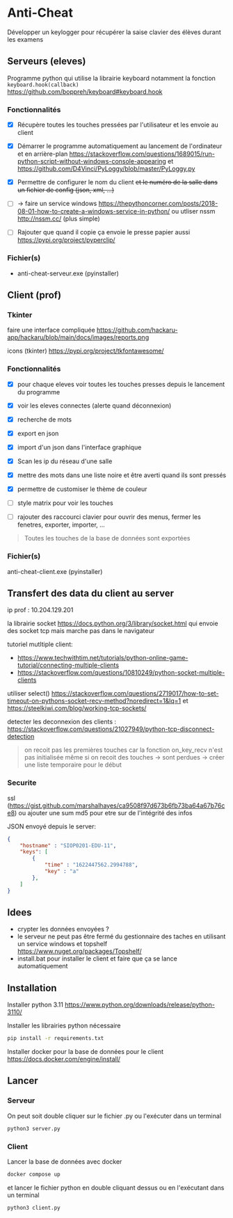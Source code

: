# Anti-Cheat

Développer un keylogger pour récupérer la saise clavier des élèves durant les examens

## Serveurs (eleves)

Programme python qui utilise la librairie keyboard notamment la fonction `keyboard.hook(callback)`  https://github.com/boppreh/keyboard#keyboard.hook

### Fonctionnalités

- [x] Récupère toutes les touches pressées par l'utilisateur et les envoie au client
- [x] Démarrer le programme automatiquement au lancement de l'ordinateur et en arrière-plan https://stackoverflow.com/questions/1689015/run-python-script-without-windows-console-appearing et https://github.com/D4Vinci/PyLoggy/blob/master/PyLoggy.py
- [x] Permettre de configurer le nom du client ~~et le numéro de la salle dans un fichier de config (json, xml, ...)~~

- [ ] -> faire un service windows https://thepythoncorner.com/posts/2018-08-01-how-to-create-a-windows-service-in-python/ ou utliser nssm http://nssm.cc/ (plus simple)
- [ ] Rajouter que quand il copie ça envoie le presse papier aussi https://pypi.org/project/pyperclip/

### Fichier(s)

- anti-cheat-serveur.exe (pyinstaller)

## Client (prof)

### Tkinter

faire une interface compliquée https://github.com/hackaru-app/hackaru/blob/main/docs/images/reports.png

icons (tkinter) https://pypi.org/project/tkfontawesome/

### Fonctionnalités

- [x] pour chaque eleves voir toutes les touches presses depuis le lancement du programme
- [x] voir les eleves connectes (alerte quand déconnexion)
- [x] recherche de mots
- [x] export en json
- [x] import d'un json dans l'interface graphique
- [x] Scan les ip du réseau d'une salle 
- [x] mettre des mots dans une liste noire et être averti quand ils sont pressés

- [x] permettre de customiser le thème de couleur
- [ ] style matrix pour voir les touches
- [ ] rajouter des raccourci clavier pour ouvrir des menus, fermer les fenetres, exporter, importer, ...

> Toutes les touches de la base de données sont exportées

### Fichier(s)

anti-cheat-client.exe (pyinstaller)

## Transfert des data du client au server

ip prof : 10.204.129.201

la librairie socket https://docs.python.org/3/library/socket.html qui envoie des socket tcp mais marche pas dans le navigateur

tutoriel mutltiple client:
- https://www.techwithtim.net/tutorials/python-online-game-tutorial/connecting-multiple-clients
- https://stackoverflow.com/questions/10810249/python-socket-multiple-clients

utiliser select() https://stackoverflow.com/questions/2719017/how-to-set-timeout-on-pythons-socket-recv-method?noredirect=1&lq=1 et https://steelkiwi.com/blog/working-tcp-sockets/ 

detecter les deconnexion des clients : https://stackoverflow.com/questions/21027949/python-tcp-disconnect-detection

> on recoit pas les premières touches car la fonction on_key_recv n'est pas initialisée même si on recoit des touches -> sont perdues -> créer une liste temporaire pour le début

### Securite

ssl (https://gist.github.com/marshalhayes/ca9508f97d673b6fb73ba64a67b76ce8) ou ajouter une sum md5 pour etre sur de l'intégrité des infos

JSON envoyé depuis le server: 
```json
{
    "hostname" : "SIOP0201-EDU-11",
    "keys": [
        {
            "time" : "1622447562.2994788",
            "key" : "a"
        },
    ]
}
```

## Idees

- crypter les données envoyées ?
- le serveur ne peut pas être fermé du gestionnaire des taches en utilisant un service windows et topshelf https://www.nuget.org/packages/Topshelf/
- install.bat pour installer le client et faire que ça se lance automatiquement


## Installation

Installer python 3.11
https://www.python.org/downloads/release/python-3110/

Installer les librairies python nécessaire

```sh
pip install -r requirements.txt
```

Installer docker pour la base de données pour le client
https://docs.docker.com/engine/install/

## Lancer

### Serveur

On peut soit double cliquer sur le fichier .py ou l'exécuter dans un terminal

```sh
python3 server.py
```

### Client

Lancer la base de données avec docker

```sh
docker compose up
```

et lancer le fichier python en double cliquant dessus ou en l'exécutant dans un terminal

```sh
python3 client.py
```

